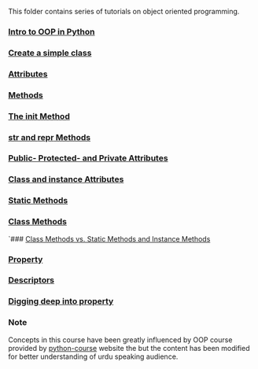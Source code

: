 This folder contains series of tutorials on object oriented programming.

### [Intro to OOP in Python](https://github.com/AtrCheema/python-courses/blob/master/OOP/lesson_1.ipynb)

### [Create a simple class](https://github.com/AtrCheema/python-courses/blob/master/OOP/lesson_2.ipynb)

### [Attributes](https://github.com/AtrCheema/python-courses/blob/master/OOP/lesson_3.ipynb)

### [Methods](https://github.com/AtrCheema/python-courses/blob/master/OOP/lesson_4.ipynb)

### [The __init__ Method](https://github.com/AtrCheema/python-courses/blob/master/OOP/lesson_5.ipynb)

### [__str__ and __repr__ Methods](https://github.com/AtrCheema/python-courses/blob/master/OOP/lesson_6.ipynb)

### [Public- Protected- and Private Attributes](https://github.com/AtrCheema/python-courses/blob/master/OOP/lesson_7.ipynb)

### [Class and instance Attributes](https://github.com/AtrCheema/python-courses/blob/master/OOP/lesson_8.ipynb)

### [Static Methods](https://github.com/AtrCheema/python-courses/blob/master/OOP/lesson_9.ipynb)

### [Class Methods](https://github.com/AtrCheema/python-courses/blob/master/OOP/lesson_10.ipynb)

`### [Class Methods vs. Static Methods and Instance Methods]()

### [Property](https://github.com/AtrCheema/python-courses/blob/master/OOP/lesson_11.ipynb)

### [Descriptors](https://github.com/AtrCheema/python-courses/blob/master/OOP/lesson_12.ipynb)

### [Digging deep into property](https://github.com/AtrCheema/python-courses/blob/master/OOP/lesson_13.ipynb)



### Note
Concepts in this course have been greatly influenced by OOP course provided by [python-course](https://www.python-course.eu/python3_object_oriented_programming.php) website the but the content has been modified for better understanding of urdu speaking audience.
